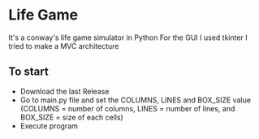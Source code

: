 # Life Game
It's a conway's life game simulator in Python
For the GUI I used tkinter
I tried to make a MVC architecture

## To start
- Download the last Release
- Go to main.py file and set the COLUMNS, LINES and BOX_SIZE value
  (COLUMNS = number of columns, LINES = number of lines, and BOX_SIZE = size of each cells)
- Execute program
